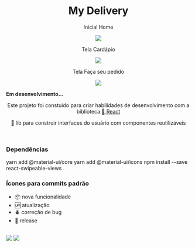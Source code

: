 <h1 align="center">My Delivery</h1>
<p align="center">Inicial Home</p>
<p align="center"><img src="https://media.giphy.com/media/tGR4HDYrZdz7Fjc7Xx/giphy.gif"/></p>
<p align="center">Tela Cardápio</p>
<p align="center"><img src="https://media.giphy.com/media/eENaGOCEa4SdfjlcHZ/giphy.gif"/></p>
<p align="center">Tela Faça seu pedido</p>
<p align="center"><img src="https://media.giphy.com/media/PZO59BLYXsIwg0rb23/giphy.gif"/></p>


<p><b>Em desenvolvimento...</b></p>

<p align="center">Este projeto foi constuido para criar habilidades de desenvolvimento com a biblioteca  <a href="https://pt-br.reactjs.org/">🔗 React</a></p>

<p align="center">🚀 lib para construir interfaces do usuário com componentes reutilizáveis</p><br>

### Dependências 
yarn add @material-ui/core
yarn add @material-ui/icons
npm install --save react-swipeable-views


### Ícones para commits padrão

- :package: nova funcionalidade
- :up: atualização
- :beetle: correção de bug
- :checkered_flag: release  <br/> <br/>

[<img src="https://img.shields.io/badge/medium-%2312100E.svg?&style=for-the-badge&logo=medium&logoColor=white" />](https://devmarilia-frontend.medium.com/)  [<img src="https://img.shields.io/badge/linkedin-%230077B5.svg?&style=for-the-badge&logo=linkedin&logoColor=white" />](https://www.linkedin.com/in/mar%C3%ADlia-lemos-b2565316a/)